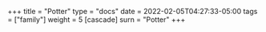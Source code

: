 +++
title = "Potter"
type = "docs"
date = 2022-02-05T04:27:33-05:00
tags = ["family"]
weight = 5
[cascade]
  surn = "Potter"
+++

